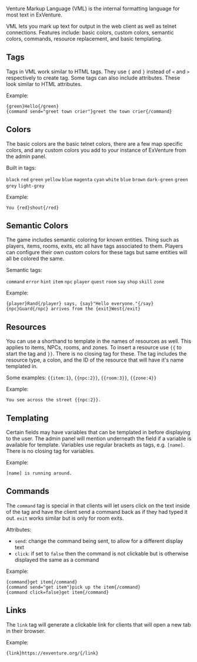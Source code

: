 Venture Markup Language (VML) is the internal formatting language for most text in ExVenture.

VML lets you mark up text for output in the web client as well as telnet connections. Features include: basic colors, custom colors, semantic colors, commands, resource replacement, and basic templating.

## Tags

Tags in VML work similar to HTML tags. They use `{` and `}` instead of `<` and `>` respectively to create tag. Some tags can also include attributes. These look similar to HTML attributes.

Example:

```
{green}Hello{/green}
{command send="greet town crier"}greet the town crier{/command}
```

## Colors

The basic colors are the basic telnet colors, there are a few map specific colors, and any custom colors you add to your instance of ExVenture from the admin panel.

Built in tags:

`black`
`red`
`green`
`yellow`
`blue`
`magenta`
`cyan`
`white`
`blue`
`brown`
`dark-green`
`green`
`grey`
`light-grey`

Example:

```
You {red}shout{/red}
```

## Semantic Colors

The game includes semantic coloring for known entities. Thing such as players, items, rooms, exits, etc all have tags associated to them. Players can configure their own custom colors for these tags but same entities will all be colored the same.

Semantic tags:

`command`
`error`
`hint`
`item`
`npc`
`player`
`quest`
`room`
`say`
`shop`
`skill`
`zone`

Example:

```
{player}Rand{/player} says, {say}"Hello everyone."{/say}
{npc}Guard{/npc} arrives from the {exit}West{/exit}
```

## Resources

You can use a shorthand to template in the names of resources as well. This applies to items, NPCs, rooms, and zones. To insert a resource use `{{` to start the tag and `}}`. There is no closing tag for these. The tag includes the resource type, a colon, and the ID of the resource that will have it's name templated in.

Some examples: `{{item:1}`, `{{npc:2}}`, `{{room:3}}`, `{{zone:4}}`

Example:

```
You see across the street {{npc:2}}.
```

## Templating

Certain fields may have variables that can be templated in before displaying to the user. The admin panel will mention underneath the field if a variable is available for template. Variables use regular brackets as tags, e.g. `[name]`. There is no closing tag for variables.

Example:

```
[name] is running around.
```

## Commands

The `command` tag is special in that clients will let users click on the text inside of the tag and have the client send a command back as if they had typed it out. `exit` works similar but is only for room exits.

Attributes:

- `send`: change the command being sent, to allow for a different display text
- `click`: if set to `false` then the command is not clickable but is otherwise displayed the same as a command

Example:

```
{command}get item{/command}
{command send="get item"}pick up the item{/command}
{command click=false}get item{/command}
```

## Links

The `link` tag will generate a clickable link for clients that will open a new tab in their browser.

Example:

```
{link}https://exventure.org/{/link}
```
